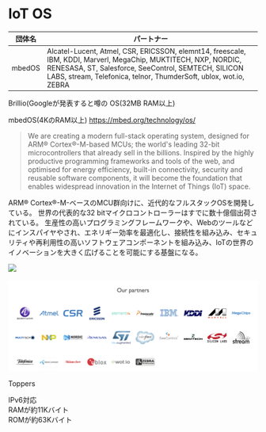 # IoT OS

| 団体名 | パートナー |
| -- | -- |
| mbedOS | Alcatel-Lucent, Atmel, CSR, ERICSSON, elemnt14, freescale, IBM, KDDI, Marverl, MegaChip, MUKTITECH, NXP, NORDIC, RENESASA, ST, Salesforce, SeeControl, SEMTECH, SILICON LABS, stream, Telefonica, telnor, ThumderSoft, ublox, wot.io, ZEBRA  |


Brillio(Googleが発表すると噂の
OS(32MB RAM以上)

mbedOS(4KのRAM以上)
https://mbed.org/technology/os/

> We are creating a modern full-stack operating system, designed for ARM® Cortex®-M-based MCUs; the world's leading 32-bit microcontrollers that already sell in the billions. Inspired by the highly productive programming frameworks and tools of the web, and optimised for energy efficiency, built-in connectivity, security and reusable software components, it will become the foundation that enables widespread innovation in the Internet of Things (IoT) space.

ARM® Cortex®-M-ベースのMCU群向けに、近代的なフルスタックOSを開発している。  世界の代表的な32 bitマイクロコントローラーはすでに数十億個出荷されている。 生産性の高いプログラミングフレームワークや、Webのツールなどにインスパイヤやされ、エネリギー効率を最適化し、接続性を組み込み、セキュリティや再利用性の高いソフトウェアコンポーネントを組み込み、IoTの世界のイノベーションを大きく広げることを可能にする基盤になる。

![](https://mbed.org/assets/uploads/.thumbnails/mbed-os-v2.png/mbed-os-v2-700x467.png)

![](mbed_partner.png)

Toppers

IPv6対応<br>
RAMが約11Kバイト<br>
ROMが約63Kバイト<br>